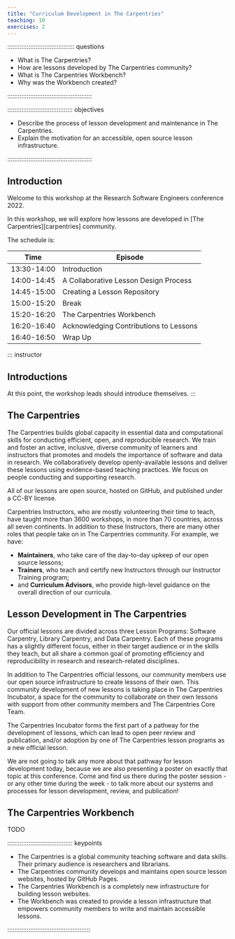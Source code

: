 ```yaml
---
title: "Curriculum Development in The Carpentries"
teaching: 10
exercises: 2
---
```


:::::::::::::::::::::::::::::::::::::: questions 

- What is The Carpentries?
- How are lessons developed by The Carpentries community?
- What is The Carpentries Workbench?
- Why was the Workbench created?

::::::::::::::::::::::::::::::::::::::::::::::::

::::::::::::::::::::::::::::::::::::: objectives

- Describe the process of lesson development and maintenance in The Carpentries.
- Explain the motivation for an accessible, open source lesson infrastructure.

::::::::::::::::::::::::::::::::::::::::::::::::


## Introduction

Welcome to this workshop at the Research Software Engineers conference 2022.

In this workshop, 
we will explore how lessons are developed in [The Carpentries][carpentries] community.

The schedule is:

| Time | Episode |
|------|---------|
| 13:30-14:00 | Introduction |
| 14:00-14:45 | A Collaborative Lesson Design Process |
| 14:45-15:00 | Creating a Lesson Repository |
| 15:00-15:20 | Break
| 15:20-16:20 | The Carpentries Workbench
| 16:20-16:40 | Acknowledging Contributions to Lessons
| 16:40-16:50 | Wrap Up

::: instructor
## Introductions

At this point, the workshop leads should introduce themselves.
:::

## The Carpentries

The Carpentries builds global capacity in essential data and computational skills
for conducting efficient, open, and reproducible research. 
We train and foster an active, inclusive, diverse community of learners and instructors
that promotes and models the importance of software and data in research. 
We collaboratively develop openly-available lessons and deliver these lessons 
using evidence-based teaching practices. 
We focus on people conducting and supporting research.

All of our lessons are open source, hosted on GitHub, 
and published under a CC-BY license. 

Carpentries Instructors, who are mostly volunteering their time to teach,
have taught more than 3600 workshops, in more than 70 countries, 
across all seven continents.
In addition to these Instructors, there are many other roles that people take on
in The Carpentries community. For example, we have:

- **Maintainers**, who take care of the day-to-day upkeep of our open source lessons;
- **Trainers**, who teach and certify new Instructors through our Instructor Training program;
- and **Curriculum Advisors**, who provide high-level guidance on the overall direction of our curricula.

## Lesson Development in The Carpentries

Our official lessons are divided across three Lesson Programs:
Software Carpentry,
Library Carpentry,
and Data Carpentry.
Each of these programs has a slightly different focus, 
either in their target audience or in the skills they teach,
but all share a common goal of promoting efficiency and reproducibility
in research and research-related disciplines.

In addition to The Carpentries official lessons, our community members
use our open source infrastructure to create lessons of their own.
This community development of new lessons is taking place in The Carpentries Incubator,
a space for the community to collaborate on their own lessons with support from
other community members and The Carpentries Core Team.

The Carpentries Incubator forms the first part of a pathway for the development of lessons,
which can lead to open peer review and publication, and/or adoption by one of The Carpentries lesson programs as a new official lesson.

We are not going to talk any more about that pathway for lesson development today,
because we are also presenting a poster on exactly that topic at this conference.
Come and find us there during the poster session - or any other time during the week -
to talk more about our systems and processes for lesson development, review, and publication!

## The Carpentries Workbench

TODO

::::::::::::::::::::::::::::::::::::: keypoints

- The Carpentries is a global community teaching software and data skills. Their primary audience is researchers and librarians.
- The Carpentries community develops and maintains open source lesson websites, hosted by GitHub Pages.
- The Carpentries Workbench is a completely new infrastructure for building lesson websites.
- The Workbench was created to provide a lesson infrastructure that empowers community members to write and maintain accessible lessons.

:::::::::::::::::::::::::::::::::::::::::::::::

[r-markdown]: https://rmarkdown.rstudio.com/
